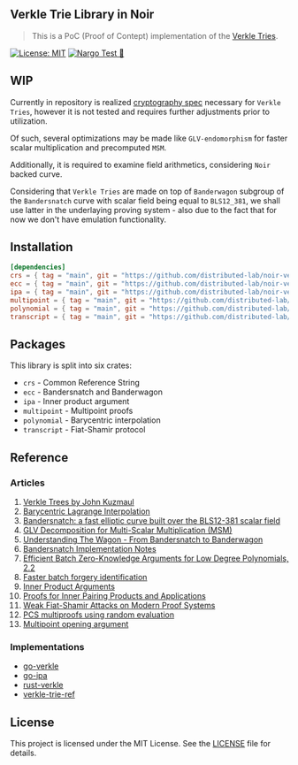 ## Verkle Trie Library in Noir

> This is a PoC (Proof of Contept) implementation of the [Verkle Tries](https://verkle.dev/).

[![License: MIT](https://img.shields.io/badge/License-MIT-blue.svg)](https://opensource.org/licenses/MIT) [![Nargo Test 🌌](https://github.com/distributed-lab/noir-verkle/actions/workflows/test.yml/badge.svg)](https://github.com/distributed-lab/noir-verkle/actions/workflows/test.yml)


## WIP

Currently in repository is realized [cryptography spec](https://github.com/crate-crypto/verkle-trie-ref#cryptography-modules) necessary for `Verkle Tries`,  however it is not tested and requires further adjustments prior to utilization.

Of such, several optimizations may be made like `GLV-endomorphism` for faster scalar multiplication and precomputed `MSM`.

Additionally, it is required to examine field arithmetics, considering `Noir` backed curve.

Considering that `Verkle Tries` are made on top of `Banderwagon` subgroup of the `Bandersnatch` curve with scalar field being equal to `BLS12_381`, we shall use latter in the underlaying proving system - also due to the fact that for now we don't have emulation functionality. 


## Installation

```toml
[dependencies]
crs = { tag = "main", git = "https://github.com/distributed-lab/noir-verkle", directory = "crates/crs"}
ecc = { tag = "main", git = "https://github.com/distributed-lab/noir-verkle", directory = "crates/ecc"}
ipa = { tag = "main", git = "https://github.com/distributed-lab/noir-verkle", directory = "crates/ipa"}
multipoint = { tag = "main", git = "https://github.com/distributed-lab/noir-verkle", directory = "crates/multipoint"}
polynomial = { tag = "main", git = "https://github.com/distributed-lab/noir-verkle", directory = "crates/polynomial"}
transcript = { tag = "main", git = "https://github.com/distributed-lab/noir-verkle", directory = "crates/transcript"}
```
## Packages

This library is split into six crates:
* `crs` - Common Reference String
* `ecc` - Bandersnatch and Banderwagon
* `ipa` - Inner product argument
* `multipoint` - Multipoint proofs
* `polynomial` - Barycentric interpolation
* `transcript` - Fiat-Shamir protocol


## Reference

### Articles

1. [Verkle Trees by John Kuzmaul](https://math.mit.edu/research/highschool/primes/materials/2018/Kuszmaul.pdf)
2. [Barycentric Lagrange Interpolation](https://people.maths.ox.ac.uk/trefethen/barycentric.pdf)
3. [Bandersnatch: a fast elliptic curve built over the BLS12-381 scalar field](https://eprint.iacr.org/2021/1152.pdf)
4. [GLV Decomposition for Multi-Scalar Multiplication (MSM)](https://hackmd.io/@drouyang/glv)
5. [Understanding The Wagon - From Bandersnatch to Banderwagon](https://hackmd.io/@6iQDuIePQjyYBqDChYw_jg/BJBNcv9fq)
6. [Bandersnatch Implementation Notes](https://hackmd.io/wliPP_RMT4emsucVuCqfHA?view)
7. [Efficient Batch Zero-Knowledge Arguments for Low Degree Polynomials, 2.2](https://eprint.iacr.org/2018/045.pdf)
8. [Faster batch forgery identification](https://eprint.iacr.org/2012/549.pdf)
9. [Inner Product Arguments](https://dankradfeist.de/ethereum/2021/07/27/inner-product-arguments.html)
10. [Proofs for Inner Pairing Products and Applications](https://eprint.iacr.org/2019/1177.pdf)
11. [Weak Fiat-Shamir Attacks on Modern Proof Systems](https://eprint.iacr.org/2023/691.pdf)
12. [PCS multiproofs using random evaluation](https://dankradfeist.de/ethereum/2021/06/18/pcs-multiproofs.html)
13. [Multipoint opening argument](https://zcash.github.io/halo2/design/proving-system/multipoint-opening.html#multipoint-opening-argument)

### Implementations

* [go-verkle](https://github.com/ethereum/go-verkle)
* [go-ipa](https://github.com/crate-crypto/go-ipa)
* [rust-verkle](https://github.com/crate-crypto/rust-verkle)
* [verkle-trie-ref](https://github.com/crate-crypto/verkle-trie-ref)

## License

This project is licensed under the MIT License. See the [LICENSE](https://github.com/NikitaMasych/noir-verkle/blob/main/LICENSE) file for details.